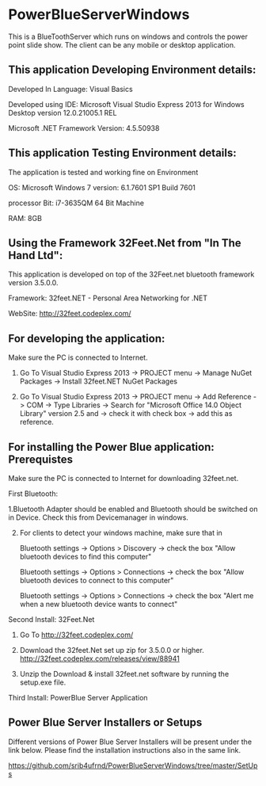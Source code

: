 # PowerBlueServerWindows
This is a BlueToothServer which runs on windows and controls the power point slide show. The client can be any mobile or desktop application.

This application Developing Environment details:
------------------------------------------------

Developed In Language: Visual Basics

Developed using IDE: Microsoft Visual Studio Express 2013 for Windows Desktop version 12.0.21005.1 REL

Microsoft .NET Framework Version: 4.5.50938



This application Testing Environment details:
------------------------------------------------
The application is tested and working fine on Environment

OS: Microsoft Windows 7 version: 6.1.7601 SP1 Build 7601

processor Bit: i7-3635QM 64 Bit Machine

RAM: 8GB


Using the Framework 32Feet.Net from "In The Hand Ltd":
------------------------------------------------------
This application is developed on top of the 32Feet.net bluetooth framework version 3.5.0.0.

Framework: 32feet.NET - Personal Area Networking for .NET

WebSite: http://32feet.codeplex.com/


For developing the application:
-------------------------------
Make sure the PC is connected to Internet.

1. Go To Visual Studio Express 2013 -> PROJECT menu -> Manage NuGet Packages -> Install 32feet.NET NuGet Packages

2. Go To Visual Studio Express 2013 -> PROJECT menu -> Add Reference -> COM -> Type Libraries -> Search for "Microsoft Office 14.0 Object Library" version 2.5 and -> check it with check box -> add this as reference.


For installing the Power Blue application: Prerequistes
-------------------------------------------------------
Make sure the PC is connected to Internet for downloading 32feet.net.


First Bluetooth:

1.Bluetooth Adapter should be enabled and Bluetooth should be switched on in Device. 
  Check this from Devicemanager in windows.

2. For clients to detect your windows machine, make sure that in 

   Bluetooth settings -> Options > Discovery -> check the box "Allow bluetooth devices to find this computer"
   
   Bluetooth settings -> Options > Connections -> check the box "Allow bluetooth devices to connect to this computer"
   
   Bluetooth settings -> Options > Connections -> check the box "Alert me when a new bluetooth device wants to connect"


Second Install: 32Feet.Net

1. Go To http://32feet.codeplex.com/

2. Download the 32feet.Net set up zip for 3.5.0.0 or higher. 
   http://32feet.codeplex.com/releases/view/88941

3. Unzip the Download & install 32feet.net software by running the setup.exe file.


Third Install: PowerBlue Server Application


Power Blue Server Installers or Setups
-------------------------------------------------------
Different versions of Power Blue Server Installers will be present under the link below.
Please find the installation instructions also in the same link.

https://github.com/srib4ufrnd/PowerBlueServerWindows/tree/master/SetUps
